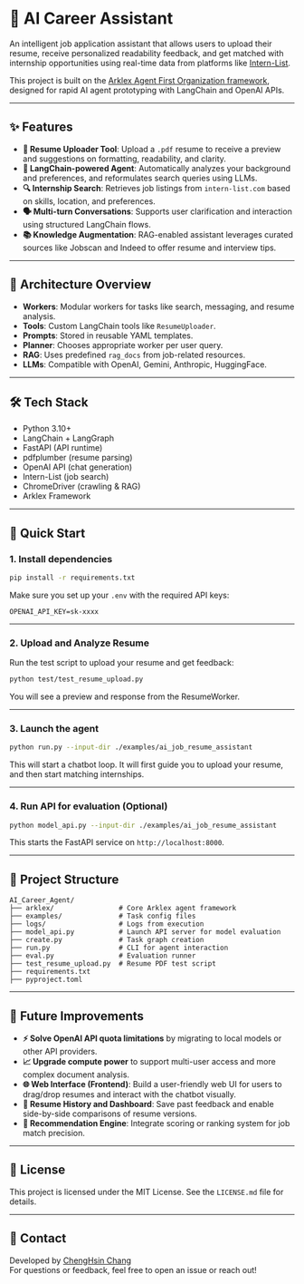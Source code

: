 # 🧠 AI Career Assistant

An intelligent job application assistant that allows users to upload their resume, receive personalized readability feedback, and get matched with internship opportunities using real-time data from platforms like [Intern-List](https://intern-list.com).

This project is built on the [Arklex Agent First Organization framework](https://github.com/arklexai/Agent-First-Organization), designed for rapid AI agent prototyping with LangChain and OpenAI APIs.

---

## ✨ Features

- **📄 Resume Uploader Tool**: Upload a `.pdf` resume to receive a preview and suggestions on formatting, readability, and clarity.
- **🧠 LangChain-powered Agent**: Automatically analyzes your background and preferences, and reformulates search queries using LLMs.
- **🔍 Internship Search**: Retrieves job listings from `intern-list.com` based on skills, location, and preferences.
- **🗣️ Multi-turn Conversations**: Supports user clarification and interaction using structured LangChain flows.
- **📚 Knowledge Augmentation**: RAG-enabled assistant leverages curated sources like Jobscan and Indeed to offer resume and interview tips.

---

## 🧩 Architecture Overview

- **Workers**: Modular workers for tasks like search, messaging, and resume analysis.
- **Tools**: Custom LangChain tools like `ResumeUploader`.
- **Prompts**: Stored in reusable YAML templates.
- **Planner**: Chooses appropriate worker per user query.
- **RAG**: Uses predefined `rag_docs` from job-related resources.
- **LLMs**: Compatible with OpenAI, Gemini, Anthropic, HuggingFace.

---

## 🛠️ Tech Stack

- Python 3.10+
- LangChain + LangGraph
- FastAPI (API runtime)
- pdfplumber (resume parsing)
- OpenAI API (chat generation)
- Intern-List (job search)
- ChromeDriver (crawling & RAG)
- Arklex Framework

---

## 🚀 Quick Start

### 1. Install dependencies

```bash
pip install -r requirements.txt
```

Make sure you set up your `.env` with the required API keys:

```
OPENAI_API_KEY=sk-xxxx
```

---

### 2. Upload and Analyze Resume

Run the test script to upload your resume and get feedback:

```bash
python test/test_resume_upload.py
```

You will see a preview and response from the ResumeWorker.

---

### 3. Launch the agent

```bash
python run.py --input-dir ./examples/ai_job_resume_assistant
```

This will start a chatbot loop. It will first guide you to upload your resume, and then start matching internships.

---

### 4. Run API for evaluation (Optional)

```bash
python model_api.py --input-dir ./examples/ai_job_resume_assistant
```

This starts the FastAPI service on `http://localhost:8000`.

---

## 📂 Project Structure

```
AI_Career_Agent/
├── arklex/                # Core Arklex agent framework
├── examples/              # Task config files
├── logs/                  # Logs from execution
├── model_api.py           # Launch API server for model evaluation
├── create.py              # Task graph creation
├── run.py                 # CLI for agent interaction
├── eval.py                # Evaluation runner
├── test_resume_upload.py  # Resume PDF test script
├── requirements.txt
├── pyproject.toml
```

---

## 🧭 Future Improvements

- **⚡ Solve OpenAI API quota limitations** by migrating to local models or other API providers.
- **📈 Upgrade compute power** to support multi-user access and more complex document analysis.
- **🌐 Web Interface (Frontend)**: Build a user-friendly web UI for users to drag/drop resumes and interact with the chatbot visually.
- **📁 Resume History and Dashboard**: Save past feedback and enable side-by-side comparisons of resume versions.
- **🎯 Recommendation Engine**: Integrate scoring or ranking system for job match precision.

---

## 📜 License

This project is licensed under the MIT License. See the `LICENSE.md` file for details.

---

## 🙋 Contact

Developed by [ChengHsin Chang](https://www.linkedin.com/in/cheng-hsinchang/)  
For questions or feedback, feel free to open an issue or reach out!
